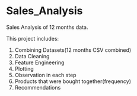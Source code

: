# Sales_Analysis

Sales Analysis of 12 months data.

This project includes:
1) Combining Datasets(12 months CSV combined)
2) Data Cleaning
3) Feature Engineering
4) Plotting 
5) Observation in each step
6) Products that were bought together(frequency)
7) Recommendations
